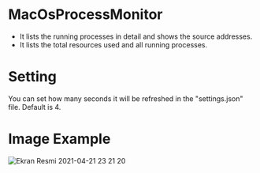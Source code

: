 # MacOsProcessMonitor
- It lists the running processes in detail and shows the source addresses.
- It lists the total resources used and all running processes.

# Setting
You can set how many seconds it will be refreshed in the "settings.json" file.
Default is 4.

# Image Example
![Ekran Resmi 2021-04-21 23 21 20](https://user-images.githubusercontent.com/25556230/115616203-962c3200-a2f8-11eb-8d01-a19f76f3b81e.png)
